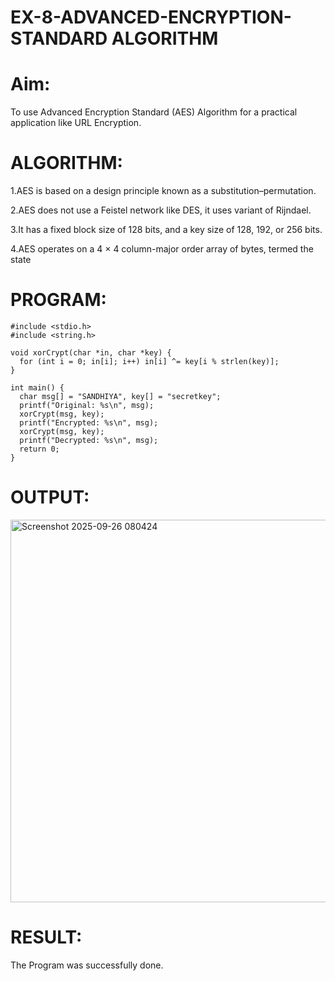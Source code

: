 # EX-8-ADVANCED-ENCRYPTION-STANDARD ALGORITHM
# Aim:
To use Advanced Encryption Standard (AES) Algorithm for a practical application like URL Encryption.

# ALGORITHM:

1.AES is based on a design principle known as a substitution–permutation.

2.AES does not use a Feistel network like DES, it uses variant of Rijndael.

3.It has a fixed block size of 128 bits, and a key size of 128, 192, or 256 bits.

4.AES operates on a 4 × 4 column-major order array of bytes, termed the state

# PROGRAM:
```
#include <stdio.h>
#include <string.h>

void xorCrypt(char *in, char *key) {
  for (int i = 0; in[i]; i++) in[i] ^= key[i % strlen(key)];
}

int main() {
  char msg[] = "SANDHIYA", key[] = "secretkey";
  printf("Original: %s\n", msg);
  xorCrypt(msg, key);
  printf("Encrypted: %s\n", msg);
  xorCrypt(msg, key);
  printf("Decrypted: %s\n", msg);
  return 0;
}
```
# OUTPUT:

<img width="1616" height="612" alt="Screenshot 2025-09-26 080424" src="https://github.com/user-attachments/assets/c5ddcf1b-428c-449f-9d03-fcb033a32708" />


# RESULT:
The Program was successfully done.


